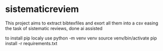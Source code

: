 # sistematicreviem

This project aims to extract bibtexfiles and exort all them into a csv easing the task of sistematic reviews, 
done ai assisted

to install pip localy use
python -m venv venv
source venv/bin/activate
pip install -r requirements.txt